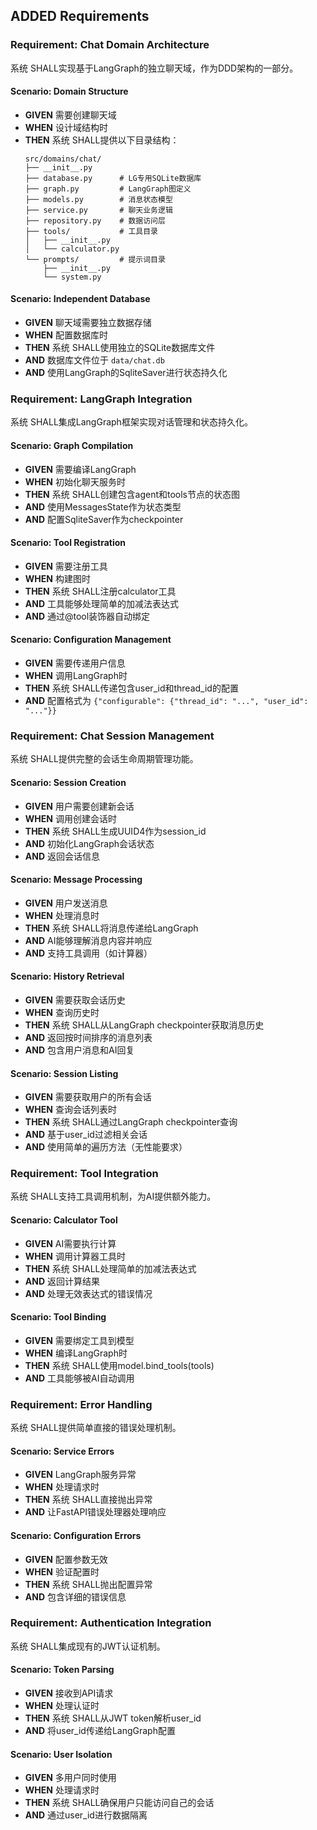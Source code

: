 ## ADDED Requirements
### Requirement: Chat Domain Architecture
系统 SHALL实现基于LangGraph的独立聊天域，作为DDD架构的一部分。

#### Scenario: Domain Structure
- **GIVEN** 需要创建聊天域
- **WHEN** 设计域结构时
- **THEN** 系统 SHALL提供以下目录结构：
  ```
  src/domains/chat/
  ├── __init__.py
  ├── database.py      # LG专用SQLite数据库
  ├── graph.py         # LangGraph图定义
  ├── models.py        # 消息状态模型
  ├── service.py       # 聊天业务逻辑
  ├── repository.py    # 数据访问层
  ├── tools/           # 工具目录
  │   ├── __init__.py
  │   └── calculator.py
  └── prompts/         # 提示词目录
      ├── __init__.py
      └── system.py
  ```

#### Scenario: Independent Database
- **GIVEN** 聊天域需要独立数据存储
- **WHEN** 配置数据库时
- **THEN** 系统 SHALL使用独立的SQLite数据库文件
- **AND** 数据库文件位于 `data/chat.db`
- **AND** 使用LangGraph的SqliteSaver进行状态持久化

### Requirement: LangGraph Integration
系统 SHALL集成LangGraph框架实现对话管理和状态持久化。

#### Scenario: Graph Compilation
- **GIVEN** 需要编译LangGraph
- **WHEN** 初始化聊天服务时
- **THEN** 系统 SHALL创建包含agent和tools节点的状态图
- **AND** 使用MessagesState作为状态类型
- **AND** 配置SqliteSaver作为checkpointer

#### Scenario: Tool Registration
- **GIVEN** 需要注册工具
- **WHEN** 构建图时
- **THEN** 系统 SHALL注册calculator工具
- **AND** 工具能够处理简单的加减法表达式
- **AND** 通过@tool装饰器自动绑定

#### Scenario: Configuration Management
- **GIVEN** 需要传递用户信息
- **WHEN** 调用LangGraph时
- **THEN** 系统 SHALL传递包含user_id和thread_id的配置
- **AND** 配置格式为 `{"configurable": {"thread_id": "...", "user_id": "..."}}`

### Requirement: Chat Session Management
系统 SHALL提供完整的会话生命周期管理功能。

#### Scenario: Session Creation
- **GIVEN** 用户需要创建新会话
- **WHEN** 调用创建会话时
- **THEN** 系统 SHALL生成UUID4作为session_id
- **AND** 初始化LangGraph会话状态
- **AND** 返回会话信息

#### Scenario: Message Processing
- **GIVEN** 用户发送消息
- **WHEN** 处理消息时
- **THEN** 系统 SHALL将消息传递给LangGraph
- **AND** AI能够理解消息内容并响应
- **AND** 支持工具调用（如计算器）

#### Scenario: History Retrieval
- **GIVEN** 需要获取会话历史
- **WHEN** 查询历史时
- **THEN** 系统 SHALL从LangGraph checkpointer获取消息历史
- **AND** 返回按时间排序的消息列表
- **AND** 包含用户消息和AI回复

#### Scenario: Session Listing
- **GIVEN** 需要获取用户的所有会话
- **WHEN** 查询会话列表时
- **THEN** 系统 SHALL通过LangGraph checkpointer查询
- **AND** 基于user_id过滤相关会话
- **AND** 使用简单的遍历方法（无性能要求）

### Requirement: Tool Integration
系统 SHALL支持工具调用机制，为AI提供额外能力。

#### Scenario: Calculator Tool
- **GIVEN** AI需要执行计算
- **WHEN** 调用计算器工具时
- **THEN** 系统 SHALL处理简单的加减法表达式
- **AND** 返回计算结果
- **AND** 处理无效表达式的错误情况

#### Scenario: Tool Binding
- **GIVEN** 需要绑定工具到模型
- **WHEN** 编译LangGraph时
- **THEN** 系统 SHALL使用model.bind_tools(tools)
- **AND** 工具能够被AI自动调用

### Requirement: Error Handling
系统 SHALL提供简单直接的错误处理机制。

#### Scenario: Service Errors
- **GIVEN** LangGraph服务异常
- **WHEN** 处理请求时
- **THEN** 系统 SHALL直接抛出异常
- **AND** 让FastAPI错误处理器处理响应

#### Scenario: Configuration Errors
- **GIVEN** 配置参数无效
- **WHEN** 验证配置时
- **THEN** 系统 SHALL抛出配置异常
- **AND** 包含详细的错误信息

### Requirement: Authentication Integration
系统 SHALL集成现有的JWT认证机制。

#### Scenario: Token Parsing
- **GIVEN** 接收到API请求
- **WHEN** 处理认证时
- **THEN** 系统 SHALL从JWT token解析user_id
- **AND** 将user_id传递给LangGraph配置

#### Scenario: User Isolation
- **GIVEN** 多用户同时使用
- **WHEN** 处理请求时
- **THEN** 系统 SHALL确保用户只能访问自己的会话
- **AND** 通过user_id进行数据隔离